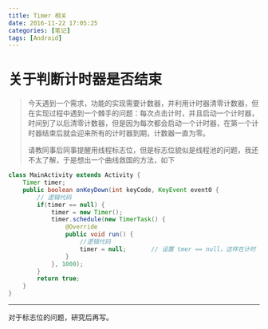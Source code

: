 ```yaml
---
title: Timer 相关
date: 2016-11-22 17:05:25
categories: [笔记]
tags: [Android]
---
```


# 关于判断计时器是否结束

> 今天遇到一个需求，功能的实现需要计数器，并利用计时器清零计数器，但在实现过程中遇到一个棘手的问题：每次点击计时，并且启动一个计时器，时间到了以后清零计数器，但是因为每次都会启动一个计时器，在第一个计时器结束后就会迎来所有的计时器到期，计数器一直为零。
>
> 请教同事后同事提醒用线程标志位，但是标志位貌似是线程池的问题，我还不太了解，于是想出一个曲线救国的方法，如下

<!-- more -->

```java
class MainActivity extends Activity {
	Timer timer;
	public boolean onKeyDown(int keyCode, KeyEvent event0 {
    	// 逻辑代码
    	if(timer == null) {
        	timer = new Timer();
        	timer.schedule(new TimerTask() {
            	@Override
            	public void run() {
                	//逻辑代码
                	timer = null;		// 设置 tmer == null，这样在计时										   器结束前都不会再启动新的计数器
            	}
        	}, 1000);
    	}
    	return true;
	}
}
```

------

对于标志位的问题，研究后再写。

